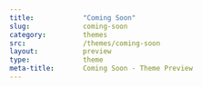 ```yaml
---
title:            "Coming Soon"
slug:             coming-soon
category:         themes
src:              /themes/coming-soon
layout:           preview
type:             theme
meta-title:       Coming Soon - Theme Preview
---
```

